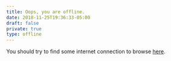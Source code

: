 ```yaml
---
title: Oops, you are offline.
date: 2018-11-25T19:36:33-05:00
draft: false
private: true
type: offline
---
```


You should try to find some internet connection to browse [here](/).